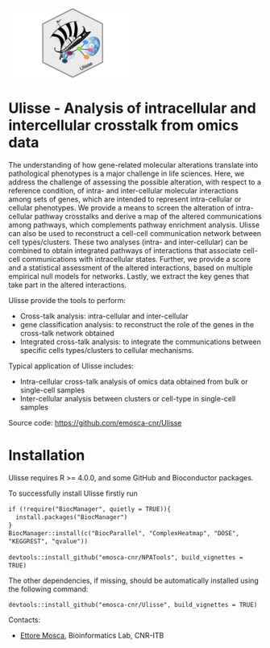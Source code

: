 <img src="vignettes/images/logo.png" width="250">

# Ulisse - Analysis of intracellular and intercellular crosstalk from omics data

The understanding of how gene-related molecular alterations translate into pathological phenotypes is a major challenge in life sciences. 
Here, we address the challenge of assessing the possible alteration, with respect to a reference condition, of intra- and inter-cellular molecular interactions among sets of genes, which are intended to represent intra-cellular or cellular phenotypes. 
We provide a means to screen the alteration of intra-cellular pathway crosstalks and derive a map of the altered communications among pathways, which complements pathway enrichment analysis. 
Ulisse can also be used to reconstruct a cell-cell communication network between cell types/clusters. These two analyses (intra- and inter-cellular) can be combined to obtain integrated pathways of interactions that associate cell-cell communications with intracellular states. 
Further, we provide a score and a statistical assessment of the altered interactions, based on multiple empirical null models for networks. Lastly, we extract the key genes that take part in the altered interactions. 

Ulisse provide the tools to perform:

- Cross-talk analysis: intra-cellular and inter-cellular
- gene classification analysis: to reconstruct the role of the genes in the cross-talk network obtained
- Integrated cross-talk analysis: to integrate the communications between specific cells types/clusters to cellular mechanisms.

Typical application of Ulisse includes:

- Intra-cellular cross-talk analysis of omics data obtained from bulk or single-cell samples
- Inter-cellular analysis between clusters or cell-type in single-cell samples

Source code: https://github.com/emosca-cnr/Ulisse

# Installation

Ulisse requires R >= 4.0.0, and some GitHub and Bioconductor packages.

To successfully install Ulisse firstly run 

```{r, include=TRUE, eval=FALSE}
if (!require("BiocManager", quietly = TRUE)){
  install.packages("BiocManager")
}
BiocManager::install(c("BiocParallel", "ComplexHeatmap", "DOSE", "KEGGREST", "qvalue"))

devtools::install_github("emosca-cnr/NPATools", build_vignettes = TRUE)
```

The other dependencies, if missing, should be automatically installed using the following command:

```{r, include=TRUE, eval=FALSE}
devtools::install_github("emosca-cnr/Ulisse", build_vignettes = TRUE)
```

Contacts:

- [Ettore Mosca](https://www.itb.cnr.it/en/institute/staff/ettore-mosca), Bioinformatics Lab, CNR-ITB
